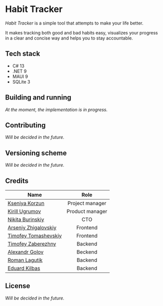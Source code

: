 # Habit Tracker

*Habit Tracker* is a simple tool that attempts to make your life better.

It makes tracking both good and bad habits easy, visualizes your progress in a
clear and concise way and helps you to stay accountable.

## Tech stack

 - C# 13
 - .NET 9
 - MAUI 9
 - SQLite 3

## Building and running

_At the moment, the implementation is in progress._

## Contributing

_Will be decided in the future._

## Versioning scheme

_Will be decided in the future._

## Credits

| Name                                                            | Role                |
| --------------------------------------------------------------- | :-----------------: |
| [Kseniya Korzun](https://github.com/Cassiopeia2107)             | Project manager     |
| [Kirill Ugrumov](https://github.com/kirillugrumov)              | Product manager     |
| [Nikita Burinskiy](https://github.com/NikitaBurinsky)           | CTO                 |
| [Arseniy Zhigalovskiy](https://github.com/Panar0ik)             | Frontend            |
| [Timofey Tomashevskiy](https://github.com/Margit-The-Fell-Omen) | Frontend            |
| [Timofey Zaberezhny](https://github.com/JFomit)                 | Backend             |
| [Alexandr Golov](https://github.com/lamerous)                   | Beckend             |
| [Roman Lagutik](https://github.com/deathlesz)                   | Backend             |
| [Eduard Kilbas](https://github.com/UterSt)                      | Backend             |

## License

_Will be decided in the future._
